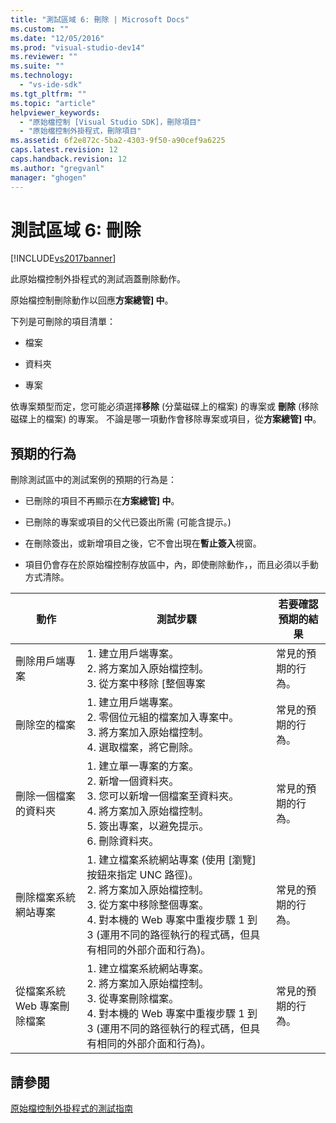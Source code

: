 ```yaml
---
title: "測試區域 6: 刪除 | Microsoft Docs"
ms.custom: ""
ms.date: "12/05/2016"
ms.prod: "visual-studio-dev14"
ms.reviewer: ""
ms.suite: ""
ms.technology: 
  - "vs-ide-sdk"
ms.tgt_pltfrm: ""
ms.topic: "article"
helpviewer_keywords: 
  - "原始檔控制 [Visual Studio SDK]，刪除項目"
  - "原始檔控制外掛程式，刪除項目"
ms.assetid: 6f2e872c-5ba2-4303-9f50-a90cef9a6225
caps.latest.revision: 12
caps.handback.revision: 12
ms.author: "gregvanl"
manager: "ghogen"
---
```

# 測試區域 6: 刪除
[!INCLUDE[vs2017banner](../../code-quality/includes/vs2017banner.md)]

此原始檔控制外掛程式的測試涵蓋刪除動作。  
  
 原始檔控制刪除動作以回應**方案總管\] 中**。  
  
 下列是可刪除的項目清單：  
  
-   檔案  
  
-   資料夾  
  
-   專案  
  
 依專案類型而定，您可能必須選擇**移除** \(分葉磁碟上的檔案\) 的專案或 **刪除** \(移除磁碟上的檔案\) 的專案。  不論是哪一項動作會移除專案或項目，從**方案總管\] 中**。  
  
## 預期的行為  
 刪除測試區中的測試案例的預期的行為是：  
  
-   已刪除的項目不再顯示在**方案總管\] 中**。  
  
-   已刪除的專案或項目的父代已簽出所需 \(可能含提示。\)  
  
-   在刪除簽出，或新增項目之後，它不會出現在**暫止簽入**視窗。  
  
-   項目仍會存在於原始檔控制存放區中，內，即使刪除動作，，而且必須以手動方式清除。  
  
|動作|測試步驟|若要確認預期的結果|  
|--------|----------|---------------|  
|刪除用戶端專案|1.  建立用戶端專案。<br />2.  將方案加入原始檔控制。<br />3.  從方案中移除 \[整個專案|常見的預期的行為。|  
|刪除空的檔案|1.  建立用戶端專案。<br />2.  零個位元組的檔案加入專案中。<br />3.  將方案加入原始檔控制。<br />4.  選取檔案，將它刪除。|常見的預期的行為。|  
|刪除一個檔案的資料夾|1.  建立單一專案的方案。<br />2.  新增一個資料夾。<br />3.  您可以新增一個檔案至資料夾。<br />4.  將方案加入原始檔控制。<br />5.  簽出專案，以避免提示。<br />6.  刪除資料夾。|常見的預期的行為。|  
|刪除檔案系統網站專案|1.  建立檔案系統網站專案 \(使用 \[瀏覽\] 按鈕來指定 UNC 路徑\)。<br />2.  將方案加入原始檔控制。<br />3.  從方案中移除整個專案。<br />4.  對本機的 Web 專案中重複步驟 1 到 3 \(運用不同的路徑執行的程式碼，但具有相同的外部介面和行為\)。|常見的預期的行為。|  
|從檔案系統 Web 專案刪除檔案|1.  建立檔案系統網站專案。<br />2.  將方案加入原始檔控制。<br />3.  從專案刪除檔案。<br />4.  對本機的 Web 專案中重複步驟 1 到 3 \(運用不同的路徑執行的程式碼，但具有相同的外部介面和行為\)。|常見的預期的行為。|  
  
## 請參閱  
 [原始檔控制外掛程式的測試指南](../../extensibility/internals/test-guide-for-source-control-plug-ins.md)